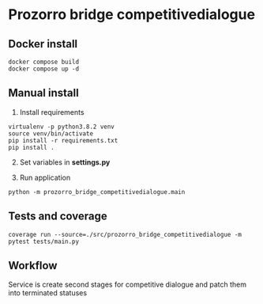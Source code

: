 # Prozorro bridge competitivedialogue


## Docker install

```
docker compose build
docker compose up -d
```


## Manual install

1. Install requirements

```
virtualenv -p python3.8.2 venv
source venv/bin/activate
pip install -r requirements.txt
pip install .
```

2. Set variables in **settings.py**

3. Run application

```
python -m prozorro_bridge_competitivedialogue.main
```

## Tests and coverage 

```
coverage run --source=./src/prozorro_bridge_competitivedialogue -m pytest tests/main.py
```

## Workflow

Service is create second stages for competitive dialogue and patch them into terminated statuses
